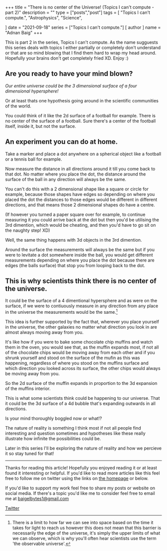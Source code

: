 +++
title = "There is no center of the Universe! (Topics I can't compute - part 2)"
description = ""
type = ["posts","post"]
tags = [
    "Topics I can't compute.",
    "Astrophysics",
    "Science",
    
]
date = "2021-09-18"
series = ["Topics I can't compute."]
[ author ]
  name = "Adnan Baig"
+++

This is part 2 in the series, Topics I can't compute. As the name sugguests this series deals with topics I either partially or completely don't understand or that are so mind blowing that I find them hard to wrap my head around. Hopefully your brains don't get completely fried XD. Enjoy :)



## Are you ready to have your mind blown?

*Our entire universe could be the 3 dimensional surface of a four dimensional hypersphere!*

Or at least thats one hypothesis going around in the scientific communities of the world.

You could think of it like the 2d surface of a football for example. There is no center of the surface of a football. Sure there's a center of the football itself, inside it, but not the surface.

## An experiment you can do at home.

Take a marker and place a dot anywhere on a spherical object like a football or a tennis ball for example.

Now measure the distance in all directions around it till you come back to that dot. No matter where you place the dot, the distance around the surface of the ball in any direction will always be the same.

You can't do this with a 2 dimensional shape like a square or circle for example, because those shapes have edges so depending on where you placed the dot the distances to those edges would be different in different directions, and that means those 2 dimensional shapes do have a centre.

(If however you turned a paper square over for example, to continue measuring it you could arrive back at the dot but then you'd be utilising the 3rd dimention, which would be cheating, and then you'd have to go sit on the naughty step! XD)


Well, the same thing happens with 3d objects in the 3rd dimention.

Around the surface the measurements will always be the same but if you were to levitate a dot somewhere inside the ball, you would get different measurements depending on where you place the dot because there are edges (the balls surface) that stop you from looping back to the dot.

## This is why scientists think there is no center of the universe.

It could be the surface of a 4 dimentional hypersphere and as were on the surface, if we were to contiuously measure in any direction from any place in the universe the measurements would be the same.[^1]

This idea is further supported by the fact that, wherever you place yourself in the universe, the other galaxies no matter what direction you look in are almost always moving away from you.

It's like how if you were to bake some chocolate chip muffins and watch them in the oven, you would see that, as the muffin expands most, if not all of the chocolate chips would be moving away from each other and if you shrunk yourself and stood on the surface of the mufin as this was happening, regardless of where you stood on the muffins surface and which direction you looked across its surface, the other chips would always be moving away from you.

So the 2d surface of the muffin expands in proportion to the 3d expansion of the muffins interior.

This is what some scientists think could be happening to our universe. That it could be the 3d surface of a 4d bubble that's expanding outwards in all directions.

Is your mind thoroughly boggled now or what!?

The nature of reality is something I think most if not all people find interesting and question sometimes and hypotheses like these really illustrate how infinite the possibilities could be.


Later in this series I'll be exploring the nature of reality and how we percieve it so stay tuned for that!




[^1]: There is a limit to how far we can see into space based on the time it takes for light to reach us however this does not mean that this barrier is necessarily the edge of the universe, it's simply the upper limits of what we can observe, which is why you'll often hear scientists use the term 'the observable universe'.








---


Thanks for reading this article! Hopefully you enjoyed reading it or at least found it interesting or helpful. If you'd like to read more articles like this feel free to follow me on twitter using the links on [the homepage](https://baigelbytes.netlify.app) or below.

If you'd like to support my work feel free to share my posts or website on social media. If there's a topic you'd like me to consider feel free to email me at baigelbytes1@gmail.com


[Twitter](https://twitter.com/BaigelBytes)
